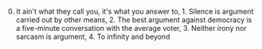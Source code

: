 0. It ain't what they call you, it's what you answer to, 1. Silence is argument carried out by other means, 2. The best argument against democracy is a five-minute conversation with the average voter, 3. Neither irony nor sarcasm is argument, 4. To infinity and beyond
